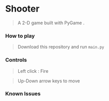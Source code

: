 # Shooter

> A 2-D game built with PyGame .

### How to play
> Download this repository and run `main.py`
### Controls
> Left click : Fire

> Up-Down arrow keys to move

### Known Issues